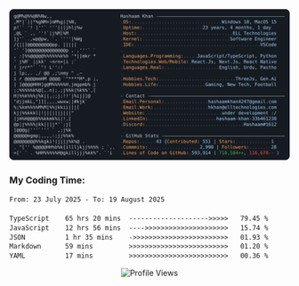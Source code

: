 <a href="https://github.com/HashaamKhan19/HashaamKhan19">
  <picture>
    <source media="(prefers-color-scheme: dark)" srcset="https://raw.githubusercontent.com/HashaamKhan19/HashaamKhan19/main/dark_mode.svg">
    <img alt="Hashaam Khan's GitHub Profile README" src="https://raw.githubusercontent.com/HashaamKhan19/HashaamKhan19/main/dark_mode.svg">
  </picture>
</a>

<h3>My Coding Time:</h1>
<!--START_SECTION:waka-->

```txt
From: 23 July 2025 - To: 19 August 2025

TypeScript    65 hrs 20 mins  -------------------->>>>>   79.45 %
JavaScript    12 hrs 56 mins  ---->>>>>>>>>>>>>>>>>>>>>   15.74 %
JSON          1 hr 35 mins    ->>>>>>>>>>>>>>>>>>>>>>>>   01.93 %
Markdown      59 mins         >>>>>>>>>>>>>>>>>>>>>>>>>   01.20 %
YAML          17 mins         >>>>>>>>>>>>>>>>>>>>>>>>>   00.36 %
```

<!--END_SECTION:waka-->

<p align="center">
  <img src="https://komarev.com/ghpvc/?username=HashaamKhan19&color=grey&style=for-the-badge&abbreviated=true" alt="Profile Views"/>
</p>
